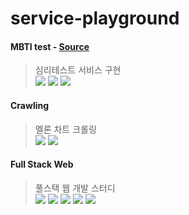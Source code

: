 # service-playground

#### MBTI test - [Source](https://www.inflearn.com/course/%EC%8B%AC%EB%A6%AC%ED%85%8C%EC%8A%A4%ED%8A%B8-%EC%82%AC%EC%9D%B4%ED%8A%B8-%EC%A0%9C%EC%9E%91#)
> 심리테스트 서비스 구현
> <br> <img src="https://img.shields.io/badge/HTML5-E34F26?style=flat-square&logo=HTML5&logoColor=white"> <img src="https://img.shields.io/badge/CSS3-1572B6?style=flat-square&logo=CSS3&logoColor=white"> <img src="https://img.shields.io/badge/JavaScript-F7DF1E?style=flat-square&logo=JavaScript&logoColor=white">

#### Crawling
> 멜론 차트 크롤링
> <br> <img src="https://img.shields.io/badge/Django-092E20?style=flat-square&logo=Django&logoColor=white"> <img src="https://img.shields.io/badge/Visual Studio Code-007ACC?style=flat-square&logo=Visual Studio Code&logoColor=white">

#### Full Stack Web
> 풀스택 웹 개발 스터디
> <br> <img src="https://img.shields.io/badge/Node.js-339933?style=flat-square&logo=Node.js&logoColor=white"> <img src="https://img.shields.io/badge/React-61DAFB?style=flat-square&logo=React&logoColor=white"> <img src="https://img.shields.io/badge/Express-000000?style=flat-square&logo=Express&logoColor=white"> <img src="https://img.shields.io/badge/Redux-764ABC?style=flat-square&logo=Redux&logoColor=white"> <img src="https://img.shields.io/badge/MongoDB-47A248?style=flat-square&logo=MongoDB&logoColor=white">
